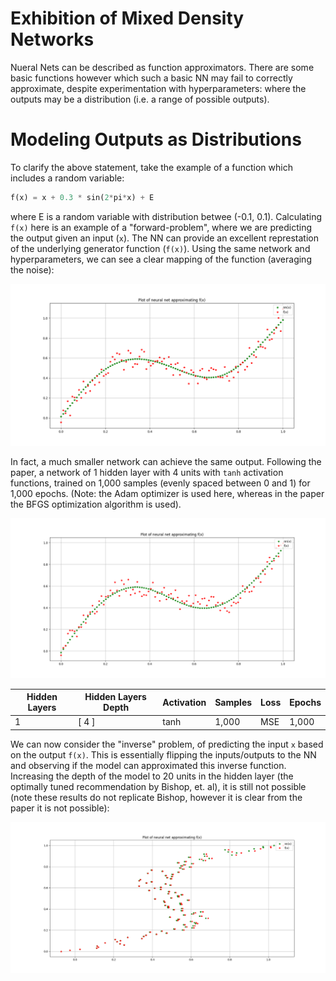 # Exhibition of Mixed Density Networks

Nueral Nets can be described as function approximators. There are some basic functions however which such a basic NN may fail to correctly approximate, despite experimentation with hyperparameters: where the outputs may be a distribution (i.e. a range of possible outputs).

# Modeling Outputs as Distributions

To clarify the above statement, take the example of a function which includes a random variable:

```python
f(x) = x + 0.3 * sin(2*pi*x) + E
```

where E is a random variable with distribution betwee (-0.1, 0.1). Calculating `f(x)` here is an example of a "forward-problem", where we are predicting the output given an input (`x`). The NN can provide an excellent represtation of the underlying generator function (`f(x)`). Using the same network and hyperparameters, we can see a clear mapping of the function (averaging the noise):

![Approximating `f(x)`](/images/05_2x64softmax_fx_1000samples_1000epochs.png)

In fact, a much smaller network can achieve the same output. Following the paper, a network of 1 hidden layer with 4 units with `tanh` activation functions, trained on 1,000 samples (evenly spaced between 0 and 1) for 1,000 epochs. (Note: the Adam optimizer is used here, whereas in the paper the BFGS optimization algorithm is used).

![Approximating `f(x)` with Bishop NN](/images/04_1x4tanh_fx_1000samples_1000epochs.png)

| Hidden Layers | Hidden Layers Depth | Activation | Samples     | Loss | Epochs |
|--------------|--------------|-----------|------------|------------|------------|
| 1 | [ 4 ] | tanh | 1,000      | MSE     | 1,000|

We can now consider the "inverse" problem, of predicting the input `x` based on the output `f(x)`. This is essentially flipping the inputs/outputs to the NN and observing if the model can approximated this inverse function. Increasing the depth of the model to 20 units in the hidden layer (the optimally tuned recommendation by Bishop, et. al), it is still not possible (note these results do not replicate Bishop, however it is clear from the paper it is not possible): 


![Approximating `x` - backward pass](/images/07_1x20_CNN.png)